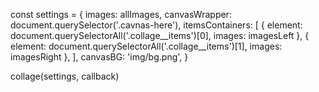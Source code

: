const settings = {
	images: allImages,
	canvasWrapper: document.querySelector('.cavnas-here'),
	itemsContainers: [
		{
			element: document.querySelectorAll('.collage__items')[0],
			images: imagesLeft
		},
		{
			element: document.querySelectorAll('.collage__items')[1],
			images: imagesRight
		},
	],
	canvasBG: 'img/bg.png',
}

collage(settings, callback)